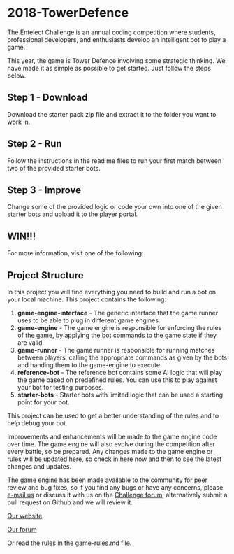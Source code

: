 # 2018-TowerDefence

The Entelect Challenge is an annual coding competition where students, professional developers, and enthusiasts develop an intelligent bot to play a game.

This year, the game is Tower Defence involving some strategic thinking. We have made it as simple as possible to get started. Just follow the steps below.

## Step 1 - Download
Download the starter pack zip file and extract it to the folder you want to work in.

## Step 2 - Run
Follow the instructions in the read me files to run your first match between two of the provided starter bots.

## Step 3 - Improve
Change some of the provided logic or code your own into one of the given starter bots and upload it to the player portal.

## WIN!!!
For more information, visit one of the following:

## Project Structure

In this project you will find everything you need to build and run a bot on your local machine.  This project contains the following:

1. **game-engine-interface** - The generic interface that the game runner uses to be able to plug in different game engines.
2. **game-engine** - The game engine is responsible for enforcing the rules of the game, by applying the bot commands to the game state if they are valid.
3. **game-runner** - The game runner is responsible for running matches between players, calling the appropriate commands as given by the bots and handing them to the game-engine to execute.
4. **reference-bot** - The reference bot contains some AI logic that will play the game based on predefined rules.  You can use this to play against your bot for testing purposes.
5. **starter-bots** - Starter bots with limited logic that can be used a starting point for your bot.

This project can be used to get a better understanding of the rules and to help debug your bot.

Improvements and enhancements will be made to the game engine code over time.  The game engine will also evolve during the competition after every battle, so be prepared. Any changes made to the game engine or rules will be updated here, so check in here now and then to see the latest changes and updates.

The game engine has been made available to the community for peer review and bug fixes, so if you find any bugs or have any concerns, please [e-mail us](challenge@entelect.co.za) or discuss it with us on the [Challenge forum](http://forum.entelect.co.za/), alternatively submit a pull request on Github and we will review it.

[Our website](https://challenge.entelect.co.za)

[Our forum](https://forum.entelect.co.za)

Or read the rules in the [game-rules.md](./game-rules.md) file.
